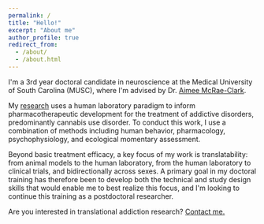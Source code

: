 ```yaml
---
permalink: /
title: "Hello!"
excerpt: "About me"
author_profile: true
redirect_from: 
  - /about/
  - /about.html
---
```


I'm a 3rd year doctoral candidate in neuroscience at the Medical University of South Carolina (MUSC), where I'm advised by Dr. <a href="https://scholar.google.com/citations?user=lazcLG0AAAAJ&hl=en">Aimee McRae-Clark</a>.

My <a href="https://marterin.github.io/research">research</a> uses a human laboratory paradigm to inform pharmacotherapeutic development for the treatment of addictive disorders, predominantly cannabis use disorder. To conduct this work, I use a combination of methods including human behavior, pharmacology, psychophysiology, and ecological momentary assessment.

Beyond basic treatment efficacy, a key focus of my work is translatability: from animal models to the human laboratory, from the human laboratory to clinical trials, and bidirectionally across sexes. A primary goal in my doctoral training has therefore been to develop both the technical and study design skills that would enable me to best realize this focus, and I'm looking to continue this training as a postdoctoral researcher.

Are you interested in translational addiction research? <a href="mailto:marterin@musc.edu">Contact me.</a>